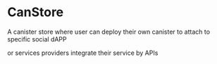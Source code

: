 # CanStore
A canister store where user can deploy their own canister to attach to specific social dAPP

or services providers integrate their service by APIs
